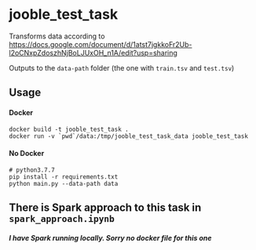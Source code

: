 # jooble_test_task

Transforms data according to
https://docs.google.com/document/d/1atst7jgkkoFr2Ub-l2oCNxpZdoszhNjBoLJUxOH_n1A/edit?usp=sharing

Outputs to the `data-path` folder (the one with `train.tsv` and `test.tsv`)

## Usage

#### Docker
```
docker build -t jooble_test_task .
docker run -v `pwd`/data:/tmp/jooble_test_task_data jooble_test_task
```

#### No Docker

```
# python3.7.7
pip install -r requirements.txt
python main.py --data-path data
```

## There is Spark approach to this task in `spark_approach.ipynb`
##### I have Spark running locally. Sorry no docker file for this one
